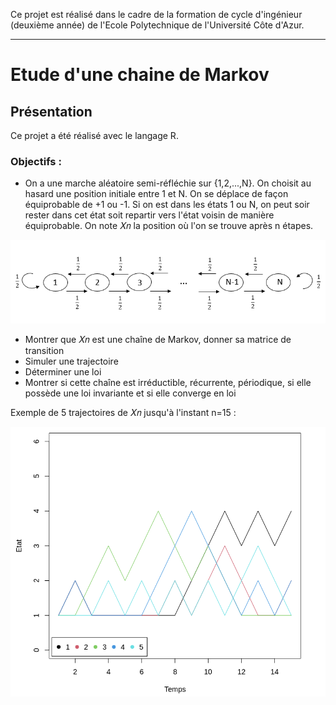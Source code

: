 Ce projet est réalisé dans le cadre de la formation de cycle d'ingénieur (deuxième année) de l'Ecole Polytechnique de l'Université Côte d'Azur.
***
# Etude d'une chaine de Markov

## Présentation
Ce projet a été réalisé avec le langage R.

### Objectifs :
* On a une marche aléatoire semi-réfléchie sur {1,2,...,N}. On choisit au hasard une position initiale entre 1 et N. On se déplace de façon équiprobable de +1 ou -1. Si on est dans les états 1 ou N, on peut soir rester dans cet état soit repartir vers l'état voisin de manière équiprobable. On note 𝑋𝑛 la position où l'on se trouve après n étapes.

![alt text](https://github.com/JulienChoukroun/Chaine-de-Markov-R/blob/main/Images/marcheN.png "Marche aléatoire")

* Montrer que 𝑋𝑛 est une chaîne de Markov, donner sa matrice de transition
* Simuler une trajectoire
* Déterminer une loi
* Montrer si cette chaîne est irréductible, récurrente, périodique, si elle possède une loi invariante et si elle converge en loi

Exemple de 5 trajectoires de 𝑋𝑛 jusqu'à l'instant n=15 :

![alt text](https://github.com/JulienChoukroun/Chaine-de-Markov-R/blob/main/Images/graphe5tests.png "5 trajectoires")
